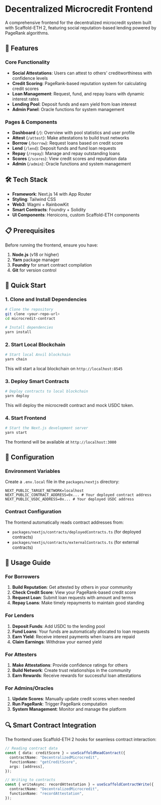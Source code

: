 # Decentralized Microcredit Frontend

A comprehensive frontend for the decentralized microcredit system built with Scaffold-ETH 2, featuring social reputation-based lending powered by PageRank algorithms.

## 🚀 Features

### Core Functionality
- **Social Attestations**: Users can attest to others' creditworthiness with confidence levels
- **Credit Scoring**: PageRank-based reputation system for calculating credit scores
- **Loan Management**: Request, fund, and repay loans with dynamic interest rates
- **Lending Pool**: Deposit funds and earn yield from loan interest
- **Admin Panel**: Oracle functions for system management

### Pages & Components
- **Dashboard** (`/`): Overview with pool statistics and user profile
- **Attest** (`/attest`): Make attestations to build trust networks
- **Borrow** (`/borrow`): Request loans based on credit score
- **Lend** (`/lend`): Deposit funds and fund loan requests
- **Repay** (`/repay`): Manage and repay outstanding loans
- **Scores** (`/scores`): View credit scores and reputation data
- **Admin** (`/admin`): Oracle functions and system management

## 🛠 Tech Stack

- **Framework**: Next.js 14 with App Router
- **Styling**: Tailwind CSS
- **Web3**: Wagmi + RainbowKit
- **Smart Contracts**: Foundry + Solidity
- **UI Components**: Heroicons, custom Scaffold-ETH components

## 📋 Prerequisites

Before running the frontend, ensure you have:

1. **Node.js** (v18 or higher)
2. **Yarn** package manager
3. **Foundry** for smart contract compilation
4. **Git** for version control

## 🚀 Quick Start

### 1. Clone and Install Dependencies

```bash
# Clone the repository
git clone <your-repo-url>
cd microcredit-contract

# Install dependencies
yarn install
```

### 2. Start Local Blockchain

```bash
# Start local Anvil blockchain
yarn chain
```

This will start a local blockchain on `http://localhost:8545`

### 3. Deploy Smart Contracts

```bash
# Deploy contracts to local blockchain
yarn deploy
```

This will deploy the microcredit contract and mock USDC token.

### 4. Start Frontend

```bash
# Start the Next.js development server
yarn start
```

The frontend will be available at `http://localhost:3000`

## 🔧 Configuration

### Environment Variables

Create a `.env.local` file in the `packages/nextjs` directory:

```env
NEXT_PUBLIC_TARGET_NETWORK=localhost
NEXT_PUBLIC_CONTRACT_ADDRESS=0x... # Your deployed contract address
NEXT_PUBLIC_USDC_ADDRESS=0x... # Your deployed USDC address
```

### Contract Configuration

The frontend automatically reads contract addresses from:
- `packages/nextjs/contracts/deployedContracts.ts` (for deployed contracts)
- `packages/nextjs/contracts/externalContracts.ts` (for external contracts)

## 🎯 Usage Guide

### For Borrowers

1. **Build Reputation**: Get attested by others in your community
2. **Check Credit Score**: View your PageRank-based credit score
3. **Request Loan**: Submit loan requests with amount and terms
4. **Repay Loans**: Make timely repayments to maintain good standing

### For Lenders

1. **Deposit Funds**: Add USDC to the lending pool
2. **Fund Loans**: Your funds are automatically allocated to loan requests
3. **Earn Yield**: Receive interest payments when loans are repaid
4. **Claim Earnings**: Withdraw your earned yield

### For Attesters

1. **Make Attestations**: Provide confidence ratings for others
2. **Build Network**: Create trust relationships in the community
3. **Earn Rewards**: Receive rewards for successful loan attestations

### For Admins/Oracles

1. **Update Scores**: Manually update credit scores when needed
2. **Run PageRank**: Trigger PageRank computation
3. **System Management**: Monitor and manage the platform

## 🔍 Smart Contract Integration

The frontend uses Scaffold-ETH 2 hooks for seamless contract interaction:

```typescript
// Reading contract data
const { data: creditScore } = useScaffoldReadContract({
  contractName: "DecentralizedMicrocredit",
  functionName: "getCreditScore",
  args: [address],
});

// Writing to contracts
const { writeAsync: recordAttestation } = useScaffoldContractWrite({
  contractName: "DecentralizedMicrocredit",
  functionName: "recordAttestation",
});
```